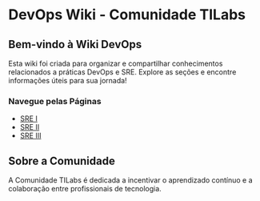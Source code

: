 # DevOps Wiki - Comunidade TILabs

## Bem-vindo à Wiki DevOps

Esta wiki foi criada para organizar e compartilhar conhecimentos relacionados a práticas DevOps e SRE. Explore as seções e encontre informações úteis para sua jornada!

### Navegue pelas Páginas
- [SRE I](sre/sre1.md)
- [SRE II](sre/sre2.md)
- [SRE III](sre/sre3.md)

## Sobre a Comunidade
A Comunidade TILabs é dedicada a incentivar o aprendizado contínuo e a colaboração entre profissionais de tecnologia.
